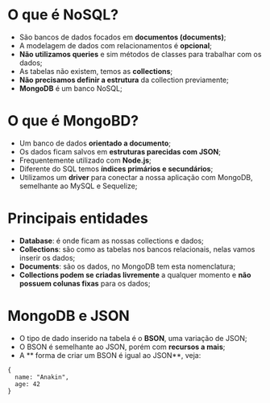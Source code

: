 # O que é NoSQL?

- São bancos de dados focados em **documentos (documents)**;
- A modelagem de dados com relacionamentos é **opcional**;
- **Não utilizamos queries** e sim métodos de classes para trabalhar com os dados;
- As tabelas não existem, temos as **collections**;
- **Não precisamos definir a estrutura** da collection previamente;
- **MongoDB** é um banco NoSQL;

# O que é MongoBD?

- Um banco de dados **orientado a documento**;
- Os dados ficam salvos em **estruturas parecidas com JSON**;
- Frequentemente utilizado com **Node.js**;
- Diferente do SQL temos **índices primários e secundários**;
- Utilizamos um **driver** para conectar a nossa aplicação com MongoDB, semelhante ao MySQL e Sequelize;

# Principais entidades

- **Database**: é onde ficam as nossas collections e dados;
- **Collections**: são como as tabelas nos bancos relacionais, nelas vamos inserir os dados;
- **Documents**: são os dados, no MongoDB tem esta nomenclatura;
- **Collections podem se criadas livremente** a qualquer momento e **não possuem colunas fixas** para os dados;

# MongoDB e JSON

- O tipo de dado inserido na tabela é o **BSON**, uma variação de JSON;
- O BSON é semelhante ao JSON, porém com **recursos a mais**;
- A ** forma de criar um BSON é igual ao JSON**, veja:

```
{
  name: "Anakin",
  age: 42
}
```
